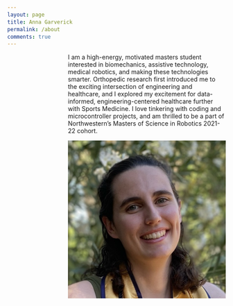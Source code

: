 ```yaml
---
layout: page
title: Anna Garverick
permalink: /about
comments: true
---
```


<div class="row justify-content-between">
<div style="margin-left: 10em;" class="col-md-8 pr-5">

<p>I am a high-energy, motivated masters student interested in biomechanics, assistive technology, medical robotics, and making these technologies smarter. Orthopedic research first introduced me to the exciting intersection of engineering and healthcare, and I explored my excitement for data-informed, engineering-centered healthcare further with Sports Medicine. I love tinkering with coding and microcontroller projects, and am thrilled to be a part of Northwestern’s Masters of Science in Robotics 2021-22 cohort.</p>

<p class="mb-5"><img class="shadow-lg" src="assets/images/headshot.jpeg" alt="Headshot" /></p>

</div>
</div>

